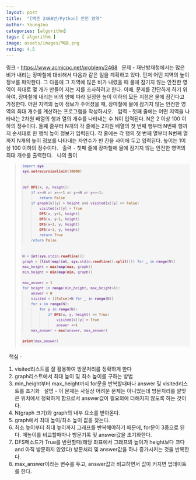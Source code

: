 ```yaml
---
layout: post
title:  "[백준 2468번/Python] 안전 영역"
author: YoungJoo
categories: [algorithm]
tags: [ algorithm ]
image: assets/images/백준.png
rating: 4.5
---
```


링크 - https://www.acmicpc.net/problem/2468
 
문제 - 재난방재청에서는 많은 비가 내리는 장마철에 대비해서 다음과 같은 일을 계획하고 있다. 먼저 어떤 지역의 높이 정보를 파악한다. 그 다음에 그 지역에 많은 비가 내렸을 때 물에 잠기지 않는 안전한 영역이 최대로 몇 개가 만들어 지는 지를 조사하려고 한다. 이때, 문제를 간단하게 하기 위하여, 장마철에 내리는 비의 양에 따라 일정한 높이 이하의 모든 지점은 물에 잠긴다고 가정한다.
어떤 지역의 높이 정보가 주어졌을 때, 장마철에 물에 잠기지 않는 안전한 영역의 최대 개수를 계산하는 프로그램을 작성하시오. 
 
입력 - 첫째 줄에는 어떤 지역을 나타내는 2차원 배열의 행과 열의 개수를 나타내는 수 N이 입력된다. N은 2 이상 100 이하의 정수이다. 둘째 줄부터 N개의 각 줄에는 2차원 배열의 첫 번째 행부터 N번째 행까지 순서대로 한 행씩 높이 정보가 입력된다. 각 줄에는 각 행의 첫 번째 열부터 N번째 열까지 N개의 높이 정보를 나타내는 자연수가 빈 칸을 사이에 두고 입력된다. 높이는 1이상 100 이하의 정수이다.
 
출력 - 첫째 줄에 장마철에 물에 잠기지 않는 안전한 영역의 최대 개수를 출력한다.
 
나의 풀이
> ![image](/assets/images/2468.png)

 
핵심 - 
1. visited리스트를 잘 활용하여 방문처리를 정확하게 한다
2. graph리스트에서 최대 높이 및 최소 높이를 구하는 방법
3. min_height부터 max_height까지 for문을 반복할때마나 answer 및 visited리스트를 초기화
 
설명 - 이 문제는 사실상 어려운 문제는 아니었는데 방문처리를 알맞은 위치에서 정확하게 함으로서 answer값이 필요외에 더해지지 않도록 하는 것이다.
1. N(graph 크기)와 graph의 내부 요소를 받아온다.
2. graph에서 최대 높이/최소 높이 값을 찾는다.
3. 최소 높이부터 최대 높이까지 그래프를 반복해야하기 때문에, for문이 3중으로 된다. 매높이를 비교할때마나 방문기록 및 answer값을 초기화한다.
4. DFS메소드가 True를 반환할때(해당 좌표에서 그래프의 높이가 height보다 크다 and 아직 방문하지 않았다) 방문처리 및 answer값을 하나 증가시키는 것을 반복한다.
5. max_answer이라는 변수를 두고, answer값과 비교하면서 값이 커지면 업데이트를 한다.
